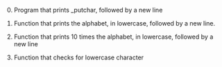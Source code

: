0.	Program that prints _putchar, followed by a new line

1.	Function that prints the alphabet, in lowercase, followed by a new line.

2.	Function that prints 10 times the alphabet, in lowercase, followed by a new line

3.	Function that checks for lowercase character
